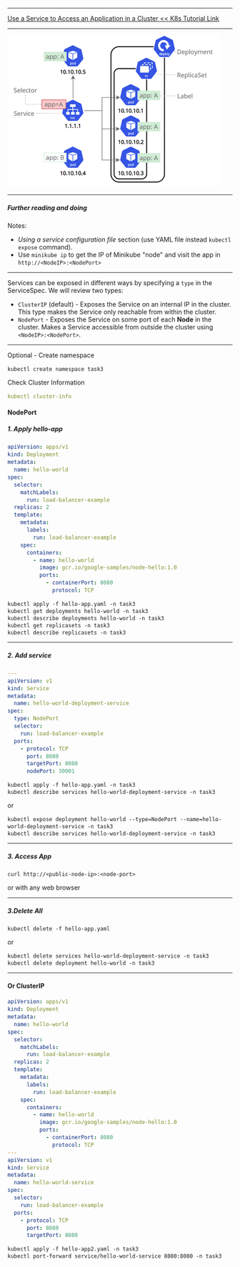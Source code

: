 *********************************************************************
[Use a Service to Access an Application in a Cluster << K8s Tutorial Link](https://kubernetes.io/docs/tasks/access-application-cluster/service-access-application-cluster/)
*********************************************************************
![service image](img/service-k8s.png)
*********************************************************************
##### Further reading and doing
Notes:
- _Using a service configuration file_ section (use YAML file instead `kubectl expose` command).
- Use `minikube ip` to get the IP of Minikube "node" and visit the app in `http://<NodeIP>:<NodePort>`
*********************************************************************
Services can be exposed in different ways by specifying a `type` in the ServiceSpec. We will review two types:
- `ClusterIP` (default) - Exposes the Service on an internal IP in the cluster. This type makes the Service only reachable from within the cluster.
- `NodePort` - Exposes the Service on some port of each **Node** in the cluster. Makes a Service accessible from outside the cluster using `<NodeIP>:<NodePort>`.
*********************************************************************
Optional - Create namespace
```shell
kubectl create namespace task3
```
Check Cluster Information
```yaml
kubectl cluster-info
```
#### NodePort
##### 1. Apply hello-app
```yaml
apiVersion: apps/v1
kind: Deployment
metadata:
  name: hello-world
spec:
  selector:
    matchLabels:
      run: load-balancer-example
  replicas: 2
  template:
    metadata:
      labels:
        run: load-balancer-example
    spec:
      containers:
        - name: hello-world
          image: gcr.io/google-samples/node-hello:1.0
          ports:
            - containerPort: 8080
              protocol: TCP
```
```shell
kubectl apply -f hello-app.yaml -n task3 
kubectl get deployments hello-world -n task3
kubectl describe deployments hello-world -n task3
kubectl get replicasets -n task3
kubectl describe replicasets -n task3
```
*********************************************************************
##### 2. Add service
```yaml
---
apiVersion: v1
kind: Service
metadata:
  name: hello-world-deployment-service
spec:
  type: NodePort
  selector:
    run: load-balancer-example
  ports:
    - protocol: TCP
      port: 8080
      targetPort: 8080
      nodePort: 30001
```
```shell
kubectl apply -f hello-app.yaml -n task3
kubectl describe services hello-world-deployment-service -n task3
```
or
```shell
kubectl expose deployment hello-world --type=NodePort --name=hello-world-deployment-service -n task3
kubectl describe services hello-world-deployment-service -n task3
```
*********************************************************************
##### 3. Access App
```shell
curl http://<public-node-ip>:<node-port>
```
or with any web browser 
*********************************************************************
##### 3.Delete All
```shell
kubectl delete -f hello-app.yaml
```
or 
```shell
kubectl delete services hello-world-deployment-service -n task3
kubectl delete deployment hello-world -n task3
```
*********************************************************************
#### Or ClusterIP 
```yaml
apiVersion: apps/v1
kind: Deployment
metadata:
  name: hello-world
spec:
  selector:
    matchLabels:
      run: load-balancer-example
  replicas: 2
  template:
    metadata:
      labels:
        run: load-balancer-example
    spec:
      containers:
        - name: hello-world
          image: gcr.io/google-samples/node-hello:1.0
          ports:
            - containerPort: 8080
              protocol: TCP
---
apiVersion: v1
kind: Service
metadata:
  name: hello-world-service
spec:
  selector:
    run: load-balancer-example
  ports:
    - protocol: TCP
      port: 8080
      targetPort: 8080
```
```shell
kubectl apply -f hello-app2.yaml -n task3
kubectl port-forward service/hello-world-service 8080:8080 -n task3
```